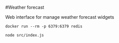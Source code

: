#Weather forecast
 
 Web interface for manage weather forecast widgets
 
 ~~~
 docker run --rm -p 6379:6379 redis
 ~~~
 
 ~~~
 node src/index.js
 ~~~